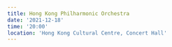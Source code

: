 ```yaml
---
title: Hong Kong Philharmonic Orchestra
date: '2021-12-18'
time: '20:00'
location: 'Hong Kong Cultural Centre, Concert Hall'
---
```

